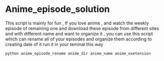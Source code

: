 # Anime_episode_solution
This script is mainly for fun , If you love anime , and watch the weekly episode of remaining one and download these episode from different sites and with different name and want to organize it , you can use this script which can rename all of your episodes and organize them according to creating date of it 
run it in your teminal this way 
 ```
python anime_episode_rename anime_dir anime_name anime_exetension 
```

